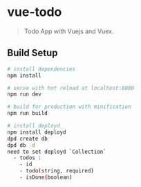 # vue-todo

> Todo App with Vuejs and Vuex.

## Build Setup

``` bash
# install dependencies
npm install

# serve with hot reload at localhost:8080
npm run dev

# build for production with minification
npm run build

# install deployd
npm install deployd
dpd create db
dpd db -d
need to set deployd `Collection`
  - todos :
    - id
    - todo(string, required)
    - isDone(boolean)
```
